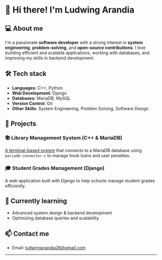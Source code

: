 # 👋 Hi there! I'm Ludwing Arandia

## 💻 About me
I'm a passionate **software developer** with a strong interest in **system engineering**, **problem-solving**, and **open-source contributions**. I love building efficient and scalable applications, working with databases, and improving my skills in backend development.

## 🛠️ Tech stack
- **Languages:** C++, Python  
- **Web Development:** Django  
- **Databases:** MariaDB, MySQL  
- **Version Control:** Git  
- **Other Skills:** System Engineering, Problem Solving, Software Design  

## 🚀 Projects
### 📚 Library Management System (C++ & MariaDB)
[A terminal-based system](https://github.com/LudwingArandiaa/library-storage-system) that connects to a MariaDB database using `mariadb-connector-c` to manage book loans and user penalties.

### 🎓 Student Grades Management (Django)
A web application built with Django to help schools manage student grades efficiently.

## 🌱 Currently learning
- Advanced system design & backend development  
- Optimizing database queries and scalability

## 📫 Contact me
- Email: ludwingarandia26@gmail.com  

---
